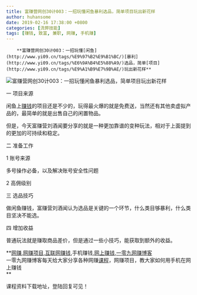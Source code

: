 ```yaml
---
title: 富赚营网创30计003：一招玩懂闲鱼暴利选品，简单项目玩出新花样
author: huhansome
date: 2019-02-16 17:38:00 +0800
categories: [流弊技能]
tags: [赚钱, 致富, 兼职, 网赚, 手机赚]
---
```



        **富赚营网创30计003：一招玩懂[闲鱼](http://www.yi09.cn/tags/%E9%97%B2%E9%B1%BC/)[暴利](http://www.yi09.cn/tags/%E6%9A%B4%E5%88%A9/)选品，简单[项目](http://www.yi09.cn/tags/%E9%A1%B9%E7%9B%AE/)玩出新花样**

![富赚营网创30计003：一招玩懂闲鱼暴利选品，简单项目玩出新花样](http://www.yi09.cn/zb_users/upload/2021/08/20210830132306163030098613687.png)

一 项目来源

闲鱼上[赚钱](http://www.yi09.cn/tags/%E8%B5%9A%E9%92%B1/)的项目还是不少的，玩得最火爆的就是免费送，当然还有其他卖虚拟产品的，最简单的就是出售自己的闲置物品。

但是，今天富赚营刘酒闻要分享的就是一种更加靠谱的变种玩法，相对于上面提到的更加的可持续和稳定。

二 准备工作

1 账号来源

多号操作必备，以及解决账号安全性问题

2 高佣级别

三 选品技巧

做闲鱼赚钱，富赚营刘酒闻认为选品是关键的一个环节，什么类目够暴利，什么类目坚决不能选。

四 增加收益

普通玩法就是赚取商品差价，但是通过一些小技巧，能获取到额外的收益。

  

**[网赚](http://www.yi09.cn/tags/%E7%BD%91%E8%B5%9A/),[网赚项目](http://www.yi09.cn/tags/%E7%BD%91%E8%B5%9A%E9%A1%B9%E7%9B%AE/),[互联网赚钱](http://www.yi09.cn/tags/%E4%BA%92%E8%81%94%E7%BD%91%E8%B5%9A%E9%92%B1/),手机赚钱,[网上赚钱](http://www.yi09.cn/tags/%E7%BD%91%E4%B8%8A%E8%B5%9A%E9%92%B1/),[一零九网赚博客](http://www.yi09.cn/tags/%E4%B8%80%E9%9B%B6%E4%B9%9D%E7%BD%91%E8%B5%9A%E5%8D%9A%E5%AE%A2/)  
一零九网赚博客每天给大家分享各种网赚[课程](http://www.yi09.cn/tags/%E8%AF%BE%E7%A8%8B/)，网赚项目，教大家如何用手机在网上赚钱  
**  
  
  

课程资料下载地址，登陆回复可见！

